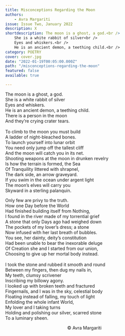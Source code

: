 ```yaml
---
title: Misconceptions Regarding the Moon
authors:
    - Avra Margariti
issue: Issue Two, January 2022
description: X
shortdescription: The moon is a ghost, a god.<br />
    She is a white rabbit of silver<br />
    Eyes and whiskers.<br />
    He is an ancient demon, a teething child.<br />
category: POETRY
cover: cover.jpg
date: "2022-01-19T00:05:00.000Z"
path: "/misconceptions-regarding-the-moon"
featured: false
available: true

---
```


The moon is a ghost, a god.<br />
She is a white rabbit of silver<br />
Eyes and whiskers.<br />
He is an ancient demon, a teething child.<br />
There is a person in the moon<br />
And they’re crying crater tears.<br />
<br />
To climb to the moon you must build<br />
A ladder of night-bleached bones.<br />
To launch yourself into lunar orbit<br />
You need only jump off the tallest cliff<br />
And the moon will catch you in its net.<br />
Shooting weapons at the moon in drunken revelry<br />
Is how the terrain is formed, the Sea<br />
Of Tranquility littered with shrapnel,<br />
The dark side, an arrow graveyard.<br />
If you swim in the ocean under argent light<br />
The moon’s elves will carry you<br />
Skyward in a sterling palanquin.<br />

Only few are privy to the truth.<br />
How one Day before the World<br />
Had finished building itself from Nothing,<br />
I found in the river made of my torrential grief<br />
A stone that only Days ago had weighed down<br />
The pockets of my lover’s dress; a stone<br />
Now infused with her last breath of bubbles.<br />
You see, her dainty, deity’s constitution<br />
Had been unable to bear the inexorable deluge<br />
Of Creation she and I started from our union,<br />
Choosing to give up her mortal body instead.<br />
<br />
I took the stone and rubbed it smooth and round<br />
Between my fingers, then dug my nails in,<br />
My teeth, clumsy scrivener<br />
Inscribing my billowy agony.<br />
I looked up with broken teeth and fractured<br />
Fingernails, and I was in the sky, celestial body<br />
Floating instead of falling, my touch of light<br />
Enfolding the whole infant World,<br />
My lover and I taking turns<br />
Holding and polishing our silver, scarred stone<br />
To a luminary sheen.<br />


<p style="text-align: center;">© Avra Margariti</p>
